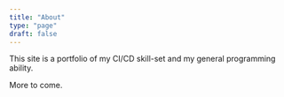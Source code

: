 ```yaml
---
title: "About"
type: "page"
draft: false
---
```


This site is a portfolio of my CI/CD skill-set and my general programming ability. 

More to come. 
